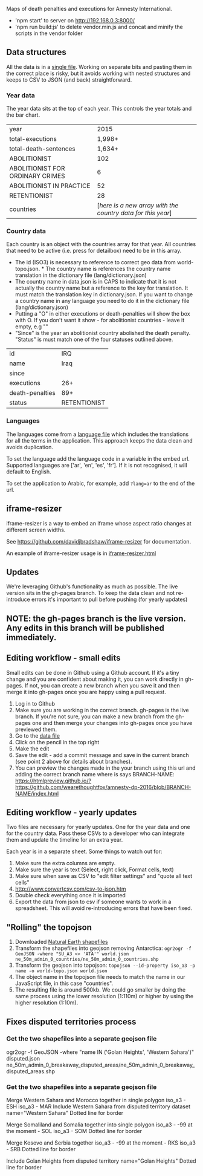 Maps of death penalties and executions for Amnesty International.

* 'npm start' to server on http://192.168.0.3:8000/
* 'npm run build:js' to delete vendor.min.js and concat and minify the scripts in the vendor folder

## Data structures
All the data is in a [single file](/data/data.json). Working on separate bits and pasting them in the correct place is risky, but it avoids working with nested structures and keeps to CSV to JSON (and back) straightforward.

### Year data
The year data sits at the top of each year. This controls the year totals and the bar chart.

| |  |
|----------|----------|
| year | 2015 |
| total-executions | 1,998+ |
| total-death-sentences | 1,634+ |
| ABOLITIONIST | 102 |
| ABOLITIONIST FOR ORDINARY CRIMES | 6 |
| ABOLITIONIST IN PRACTICE | 52 |
| RETENTIONIST | 28 |
| countries | [_here is a new array with the country data for this year_] |

### Country data
Each country is an object with the countries array for that year. All countries that need to be active (i.e. press for detailbox) need to be in this array.

* The id (ISO3) is necessary to reference to correct geo data from world-topo.json. * The country name is references the country name translation in the dictionary file (lang/dictionary.json)
* The country name in data.json is in CAPS to indicate that it is not actually the country name but a reference to the key for translation. It must match the translation key in dictionary.json. If you want to change a country name in any language you need to do it in the dictionary file (lang/dictionary.json)
* Putting a "O" in either executions or death-penalties will show the box with O. If you don't want it show - for abolitionist countries - leave it empty, e.g ""
* "Since" is the year an abolitionist country abolished the death penalty. "Status" is must match one of the four statuses outlined above.

| |  |
|----------|----------|
| id              | IRQ          |
| name            | Iraq         |
| since           |              |
| executions      | 26+          |
| death-penalties | 89+          |
| status          | RETENTIONIST |

### Languages
The languages come from a [language file](/lang/dictionary.json) which includes the translations for all the terms in the application. This approach keeps the data clean and avoids duplication.

To set the language add the language code in a variable in the embed url. Supported languages are ['ar', 'en', 'es', 'fr']. If it is not recognised, it will default to English.

To set the application to Arabic, for example, add `?lang=ar` to the end of the url.

## iframe-resizer
iframe-resizer is a way to embed an iframe whose aspect ratio changes at different screen widths.

See https://github.com/davidjbradshaw/iframe-resizer for documentation.

An example of iframe-resizer usage is in [iframe-resizer.html](/iframe-resizer.html)

## Updates
We're leveraging Github's functionality as much as possible. The live version sits in the gh-pages branch. To keep the data clean and not re-introduce errors it's important to pull before pushing (for yearly updates)

## NOTE: the gh-pages branch is the live version. Any edits in this branch will be published immediately.

## Editing workflow - small edits
Small edits can be done in Github using a Github account. If it's a tiny change and you are confident about making it, you can work directly in gh-pages. If not, you can create a new branch when you save it and then merge it into gh-pages once you are happy using a pull request.

1. Log in to Github
2. Make sure you are working in the correct branch. gh-pages is the live branch. If you're not sure, you can make a new branch from the gh-pages one and then merge your changes into gh-pages once you have previewed them.
3. Go to the [data file](/data/data.json)
4. Click on the pencil in the top right
5. Make the edit
6. Save the edit - add a commit message and save in the current branch (see point 2 above for details about branches).
7. You can preview the changes made in the your branch using this url and adding the correct branch name where is says BRANCH-NAME: https://htmlpreview.github.io/?https://github.com/wearethoughtfox/amnesty-dp-2016/blob/BRANCH-NAME/index.html

## Editing workflow - yearly updates
Two files are necessary for yearly updates. One for the year data and one for the country data. Pass these CSVs to a developer who can integrate them and update the timeline for an extra year.

Each year is in a separate sheet. Some things to watch out for:

1. Make sure the extra columns are empty.
2. Make sure the year is text (Select, right click, Format cells, text)
3. Make sure when save as CSV to "edit filter settings" and "quote all text cells"
4. http://www.convertcsv.com/csv-to-json.htm
5. Double check everything once it is imported
6. Export the data from json to csv if someone wants to work in a spreadsheet. This will avoid re-introducing errors that have been fixed.

## "Rolling" the topojson

1. Downloaded [Natural Earth shapefiles](http://www.naturalearthdata.com/downloads/)
2. Transform the shapefiles into geojson removing Antarctica: `ogr2ogr -f GeoJSON -where "SU_A3 <> 'ATA'" world.json ne_50m_admin_0_countries/ne_50m_admin_0_countries.shp`
3. Transform the geojson into topojson: `topojson --id-property iso_a3 -p name -o world-topo.json world.json`
4. The object name in the topojson file needs to match the name in our JavaScript file, in this case "countries".
5. The resulting file is around 500kb. We could go smaller by doing the same process using the lower resolution (1:110m) or higher by using the higher resolution (1:10m).

## Fixes disputed territories process
### Get the two shapefiles into a separate geojson file
ogr2ogr -f GeoJSON -where "name IN ('Golan Heights', 'Western Sahara')" disputed.json ne_50m_admin_0_breakaway_disputed_areas/ne_50m_admin_0_breakaway_disputed_areas.shp

### Get the two shapefiles into a separate geojson file
Merge Western Sahara and Morocco together in single polygon
iso_a3 - ESH
iso_a3 - MAR
Include Western Sahara from disputed territory dataset
name="Western Sahara"
Dotted line for border

Merge Somaliland and Somalia together into single polygon
iso_a3 - -99 at the moment  - SOL
iso_a3 - SOM
Dotted line for border

Merge Kosovo and Serbia together
iso_a3 - -99 at the moment  - RKS
iso_a3 - SRB
Dotted line for border

Include Golan Heights from disputed territory
name="Golan Heights"
Dotted line for border
